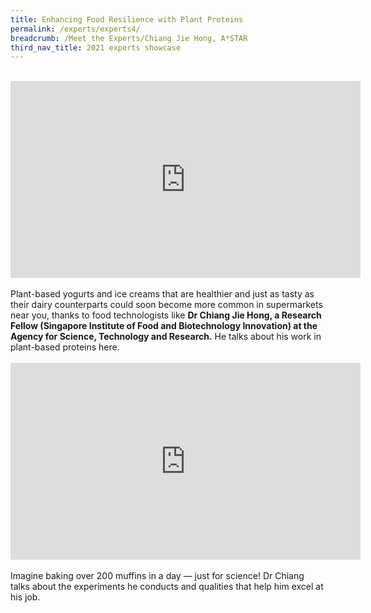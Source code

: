 ```yaml
---
title: Enhancing Food Resilience with Plant Proteins
permalink: /experts/experts4/
breadcrumb: /Meet the Experts/Chiang Jie Hong, A*STAR
third_nav_title: 2021 experts showcase
---
```





<br>
<div class="bp-youtube">
<iframe width="560" height="315" src="https://www.youtube.com/embed/THUBy7AsWAc" frameborder="0" allow="accelerometer; autoplay; clipboard-write; encrypted-media; gyroscope; picture-in-picture" allowfullscreen></iframe>
</div>
<br>
Plant-based yogurts and ice creams that are healthier and just as tasty as their dairy counterparts could soon become more common in supermarkets near you, thanks to food technologists like <b>Dr Chiang Jie Hong, a Research Fellow (Singapore Institute of Food and Biotechnology Innovation) at the Agency for Science, Technology and Research.</b> He talks about his work in plant-based proteins here.
<br>
<br>
<div class="bp-youtube">
<iframe width="560" height="315" src="https://www.youtube.com/embed/zmDwSumyy7M" frameborder="0" allow="accelerometer; autoplay; clipboard-write; encrypted-media; gyroscope; picture-in-picture" allowfullscreen></iframe>
</div>
<br>
Imagine baking over 200 muffins in a day — just for science! Dr Chiang talks about the experiments he conducts and qualities that help him excel at his job.


